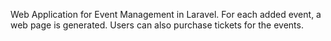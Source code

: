 Web Application for Event Management in Laravel. For each added event, a web page is generated. Users can also purchase tickets for the events.
